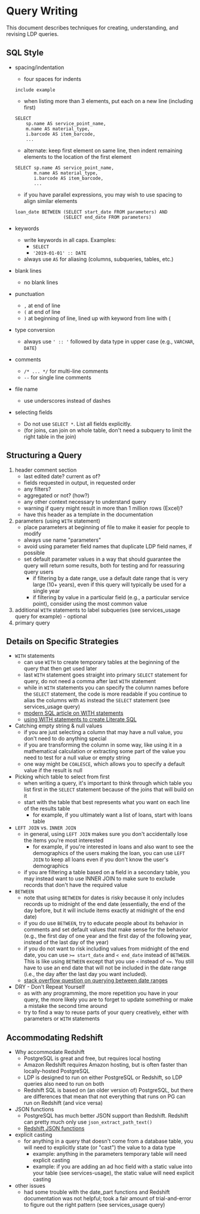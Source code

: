 Query Writing
=============

This document describes techniques for creating, understanding, and revising LDP queries.

SQL Style
---------
* spacing/indentation
	* four spaces for indents

   ```
   include example

   ```

   * when listing more than 3 elements, put each on a new line (including first)

   ```
   SELECT 
       sp.name AS service_point_name,
       m.name AS material_type,
       i.barcode AS item_barcode,
       ...
   ```

   * alternate: keep first element on same line, then indent remaining elements to the location of the first element

   ```
   SELECT sp.name AS service_point_name,
          m.name AS material_type,
          i.barcode AS item_barcode,
          ...
   ```
   
   * if you have parallel expressions, you may wish to use spacing to align similar elements

   ```
   loan_date BETWEEN (SELECT start_date FROM parameters) AND
                     (SELECT end_date FROM parameters)
   ```

* keywords
	* write keywords in all caps. Examples:
		* `SELECT`
		* `'2019-01-01' :: DATE`
	* always use `AS` for aliasing (columns, subqueries, tables, etc.)
* blank lines
	* no blank lines
* punctuation
	* `,` at end of line
	* `(` at end of line
	* `)` at beginning of line, lined up with keyword from line with (
* type conversion
	* always use `' :: '` followed by data type in upper case (e.g., `VARCHAR`, `DATE`)
* comments
	* `/* ... */` for multi-line comments
	* `--` for single line comments
* file name
	* use underscores instead of dashes
* selecting fields
	* Do not use `SELECT *`. List all fields explicitly.
	* (for joins, can join on whole table, don't need a subquery to limit the right table in the join)

Structuring a Query
-------------------
1. header comment section
	* last edited date? current as of?
	* fields requested in output, in requested order 
	* any filters?
	* aggregated or not? (how?)
	* any other context necessary to understand query
	* warning if query might result in more than 1 million rows (Excel)?
	* have this header as a template in the documentation
2. parameters (using `WITH` statement)
	* place parameters at beginning of file to make it easier for people to modify
	* always use name "parameters"
	* avoid using parameter field names that duplicate LDP field names, if possible
	* set default parameter values in a way that should guarantee the query will return some results, both for testing and for reassuring query users
		* if filtering by a date range, use a default date range that is very large (10+ years), even if this query will typically be used for a single year
		* if filtering by value in a particular field (e.g., a particular service point), consider using the most common value
3. additional `WITH` statements to label subqueries (see services\_usage query for example) - optional
4. primary query


Details on Specific Strategies
------------------------------
* `WITH` statements
	* can use `WITH` to create temporary tables at the beginning of the query that then get used later
	* last `WITH` statement goes straight into primary `SELECT` statement for query, do not need a comma after last `WITH` statement
	* while in `WITH` statements you can specify the column names before the `SELECT` statement, the code is more readable if you continue to alias the columns with `AS` instead the `SELECT` statement (see services\_usage query)
	* [modern SQL article on WITH statements](https://modern-sql.com/feature/with)
	* [using WITH statements to create Literate SQL](https://modern-sql.com/use-case/literate-sql)
* Catching empty string & null values
	* if you are just selecting a column that may have a null value, you don't need to do anything special
	* if you are transforming the column in some way, like using it in a mathematical calculation or extracting some part of the value you need to test for a null value or empty string
	* one way might be `COALESCE`, which allows you to specify a default value if the result is null
* Picking which table to select from first
	* when writing a query, it's important to think through which table you list first in the `SELECT` statement because of the joins that will build on it
	* start with the table that best represents what you want on each line of the results table
		* for example, if you ultimately want a list of loans, start with loans table
* `LEFT JOIN` vs. `INNER JOIN`
	* in general, using `LEFT JOIN` makes sure you don't accidentally lose the items you're most interested
		* for example, if you're interested in loans and also want to see the demographics of the users making the loan, you can use `LEFT JOIN` to keep all loans even if you don't know the user's demographics
	* if you are filtering a table based on a field in a secondary table, you may instead want to use INNER JOIN to make sure to exclude records that don't have the required value
* `BETWEEN`
	* note that using `BETWEEN` for dates is risky because it only includes records up to midnight of the end date (essentially, the end of the day before, but it will include items exactly at midnight of the end date)
	* if you do use `BETWEEN`, try to educate people about its behavior in comments and set default values that make sense for the behavior (e.g., the first day of one year and the first day of the following year, instead of the last day of the year)
	* if you do not want to risk including values from midnight of the end date, you can use `>= start_date` and `< end_date` instead of `BETWEEN`. This is like using `BETWEEN` except that you use `<` instead of `<=`. You still have to use an end date that will not be included in the date range (i.e., the day after the last day you want included).
	* [stack overflow question on querying between date ranges](https://stackoverflow.com/questions/23335970/postgresql-query-between-date-ranges)
* DRY - Don't Repeat Yourself
	* as with any programming, the more repetition you have in your query, the more likely you are to forget to update something or make a mistake the second time around
	* try to find a way to reuse parts of your query creatively, either with parameters or `WITH` statements


Accommodating Redshift
----------------------
* Why accommodate Redshift
	* PostgreSQL is great and free, but requires local hosting
	* Amazon Redshift requires Amazon hosting, but is often faster than locally-hosted PostgreSQL
	* LDP is designed to run on either PostgreSQL or Redshift, so LDP queries also need to run on both
	* Redshift SQL is based on (an older version of) PostgreSQL, but there are differences that mean that not everything that runs on PG can run on Redshift (and vice versa)
* JSON functions
	* PostgreSQL has much better JSON support than Redshift. Redshift can pretty much only use `json_extract_path_text()`
	* [Redshift JSON functions](https://docs.aws.amazon.com/redshift/latest/dg/json-functions.html)
* explicit casting
	* for anything in a query that doesn't come from a database table, you will need to explicitly state (or "cast") the value to a data type
		* example: anything in the parameters temporary table will need explicit casting
		* example: if you are adding an ad hoc field with a static value into your table (see services-usage), the static value will need explicit casting
* other issues
	* had some trouble with the date_part functions and Redshift documentation was not helpful; took a fair amount of trial-and-error to figure out the right pattern (see services\_usage query)


